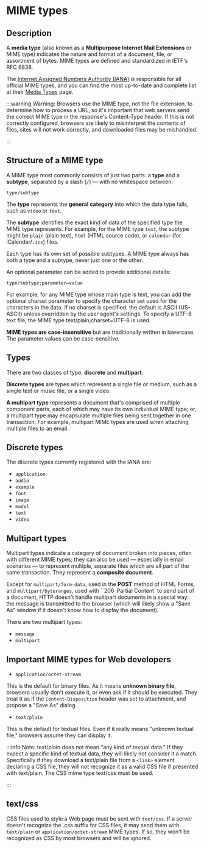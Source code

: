 # MIME types

## Description

A **media type** (also known as a **Multipurpose Internet Mail Extensions** or MIME type) indicates the nature and format of a document, file, or assortment of bytes. MIME types are defined and standardized in IETF's RFC 6838.

The [Internet Assigned Numbers Authority (IANA)](https://www.iana.org/) is responsible for all official MIME types, and you can find the most up-to-date and complete list at their [Media Types](https://www.iana.org/assignments/media-types/media-types.xhtml) page.

:::warning
Warning: Browsers use the MIME type, not the file extension, to determine how to process a URL, so it's important that web servers send the correct MIME type in the response's Content-Type header. If this is not correctly configured, browsers are likely to misinterpret the contents of files, sites will not work correctly, and downloaded files may be mishandled.

:::

## Structure of a MIME type

A MIME type most commonly consists of just two parts: a **type** and a **subtype**, separated by a slash (`/`) — with no whitespace between:

```
type/subtype
```

The **type** represents the **general category** into which the data type falls, such as `video` or `text`.

The **subtype** identifies the exact kind of data of the specified type the MIME type represents. For example, for the MIME type `text`, the subtype might be `plain` (plain text), `html` (HTML source code), or `calendar` (for iCalendar/`.ics`) files.

Each type has its own set of possible subtypes. A MIME type always has both a type and a subtype, never just one or the other.

An optional parameter can be added to provide additional details:

```
type/subtype;parameter=value
```

For example, for any MIME type whose main type is text, you can add the optional charset parameter to specify the character set used for the characters in the data. If no charset is specified, the default is ASCII (US-ASCII) unless overridden by the user agent's settings. To specify a UTF-8 text file, the MIME type text/plain;charset=UTF-8 is used.

**MIME types are case-insensitive** but are traditionally written in lowercase. The parameter values can be case-sensitive.

## Types

There are two classes of type: **discrete** and **multipart**.

**Discrete types** are types which represent a single file or medium, such as a single text or music file, or a single video.

**A multipart type** represents a document that's comprised of multiple component parts, each of which may have its own individual MIME type; or, a multipart type may encapsulate multiple files being sent together in one transaction. For example, multipart MIME types are used when attaching multiple files to an email.

## Discrete types

The discrete types currently registered with the IANA are:

- `application`
- `audio`
- `example`
- `font`
- `image`
- `model`
- `text`
- `video`

## Multipart types

Multipart types indicate a category of document broken into pieces, often with different MIME types; they can also be used — especially in email scenarios — to represent multiple, separate files which are all part of the same transaction. They represent a **composite document**.

Except for `multipart/form-data`, used in the **POST** method of HTML Forms, and `multipart/byteranges`, used with ``206` `Partial Content` to send part of a document, HTTP doesn't handle multipart documents in a special way: the message is transmitted to the browser (which will likely show a "Save As" window if it doesn't know how to display the document).

There are two multipart types:

- `message`
- `multipart`

## Important MIME types for Web developers

- `application/octet-stream`

This is the default for binary files. As it means **unknown binary file**, browsers usually don't execute it, or even ask if it should be executed. They treat it as if the `Content-Disposition` header was set to attachment, and propose a "Save As" dialog.

- `text/plain`

This is the default for textual files. Even if it really means "unknown textual file," browsers assume they can display it.

:::info
Note: text/plain does not mean "any kind of textual data." If they expect a specific kind of textual data, they will likely not consider it a match. Specifically if they download a text/plain file from a `<link>` element declaring a CSS file, they will not recognize it as a valid CSS file if presented with text/plain. The CSS mime type text/css must be used.

:::

## text/css

CSS files used to style a Web page must be sent with `text/css`. If a server doesn't recognize the .css suffix for CSS files, it may send them with `text/plain` or `application/octet-stream` MIME types. If so, they won't be recognized as CSS by most browsers and will be ignored.
